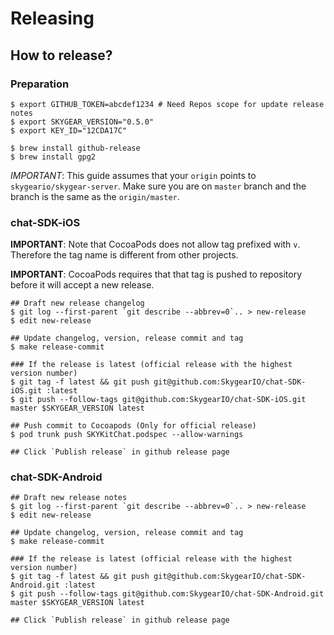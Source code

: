 # Releasing

## How to release?

### Preparation

```shell
$ export GITHUB_TOKEN=abcdef1234 # Need Repos scope for update release notes
$ export SKYGEAR_VERSION="0.5.0"
$ export KEY_ID="12CDA17C"

$ brew install github-release
$ brew install gpg2
```

*IMPORTANT*: This guide assumes that your `origin` points to
`skygeario/skygear-server`. Make sure you are on `master` branch and the
branch is the same as the `origin/master`.

### chat-SDK-iOS

**IMPORTANT**: Note that CocoaPods does not allow tag prefixed with `v`.
Therefore the tag name is different from other projects.

**IMPORTANT**: CocoaPods requires that that tag is pushed to repository before
it will accept a new release.

```shell
## Draft new release changelog
$ git log --first-parent `git describe --abbrev=0`.. > new-release
$ edit new-release

## Update changelog, version, release commit and tag
$ make release-commit

### If the release is latest (official release with the highest version number)
$ git tag -f latest && git push git@github.com:SkygearIO/chat-SDK-iOS.git :latest
$ git push --follow-tags git@github.com:SkygearIO/chat-SDK-iOS.git master $SKYGEAR_VERSION latest

## Push commit to Cocoapods (Only for official release)
$ pod trunk push SKYKitChat.podspec --allow-warnings

## Click `Publish release` in github release page
```

### chat-SDK-Android

```shell
## Draft new release notes
$ git log --first-parent `git describe --abbrev=0`.. > new-release
$ edit new-release

## Update changelog, version, release commit and tag
$ make release-commit

### If the release is latest (official release with the highest version number)
$ git tag -f latest && git push git@github.com:SkygearIO/chat-SDK-Android.git :latest
$ git push --follow-tags git@github.com:SkygearIO/chat-SDK-Android.git master $SKYGEAR_VERSION latest

## Click `Publish release` in github release page
```
